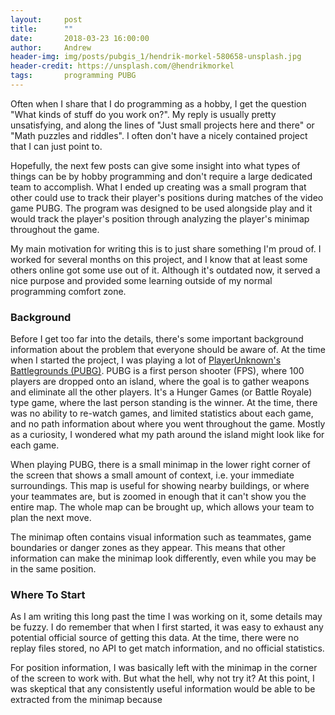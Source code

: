 ```yaml
---
layout:     post
title:      ""
date:       2018-03-23 16:00:00
author:     Andrew
header-img: img/posts/pubgis_1/hendrik-morkel-580658-unsplash.jpg
header-credit: https://unsplash.com/@hendrikmorkel
tags:       programming PUBG 
---
```


Often when I share that I do programming as a hobby, I get the question "What kinds of stuff do you work on?".  My reply is usually pretty unsatisfying, and along the lines of "Just small projects here and there" or "Math puzzles and riddles".  I often don't have a nicely contained project that I can just point to.

Hopefully, the next few posts can give some insight into what types of things can be by hobby programming and don't require a large dedicated team to accomplish.  What I ended up creating was a small program that other could use to track their player's positions during matches of the video game PUBG.  The program was designed to be used alongside play and it would track the player's position through analyzing the player's minimap throughout the game.

My main motivation for writing this is to just share something I'm proud of.  I worked for several months on this project, and I know that at least some others online got some use out of it.  Although it's outdated now, it served a nice purpose and provided some learning outside of my normal programming comfort zone.

### Background
Before I get too far into the details, there's some important background information about the problem that everyone should be aware of.  At the time when I started the project, I was playing a lot of [PlayerUnknown's Battlegrounds (PUBG)](https://en.wikipedia.org/wiki/PlayerUnknown%27s_Battlegrounds).  PUBG is a first person shooter (FPS), where 100 players are dropped onto an island, where the goal is to gather weapons and eliminate all the other players.  It's a Hunger Games (or Battle Royale) type game, where the last person standing is the winner.  At the time, there was no ability to re-watch games, and limited statistics about each game, and no path information about where you went throughout the game.  Mostly as a curiosity, I wondered what my path around the island might look like for each game.

When playing PUBG, there is a small minimap in the lower right corner of the screen that shows a small amount of context, i.e. your immediate surroundings.  This map is useful for showing nearby buildings, or where your teammates are, but is zoomed in enough that it can't show you the entire map.  The whole map can be brought up, which allows your team to plan the next move.

The minimap often contains visual information such as teammates, game boundaries or danger zones as they appear.  This means that other information can make the minimap look differently, even while you may be in the same position.

### Where To Start
As I am writing this long past the time I was working on it, some details may be fuzzy.  I do remember that when I first started, it was easy to exhaust any potential official source of getting this data.  At the time, there were no replay files stored, no API to get match information, and no official statistics.

For position information, I was basically left with the minimap in the corner of the screen to work with.  But what the hell, why not try it?  At this point, I was skeptical that any consistently useful information would be able to be extracted from the minimap because 
